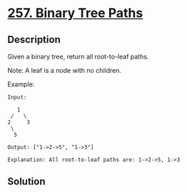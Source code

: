 # [257. Binary Tree Paths](https://leetcode.com/problems/binary-tree-paths)

## Description

Given a binary tree, return all root-to-leaf paths.

Note: A leaf is a node with no children.

Example:

```
Input:

   1
 /   \
2     3
 \
  5

Output: ["1->2->5", "1->3"]

Explanation: All root-to-leaf paths are: 1->2->5, 1->3
```

## Solution

